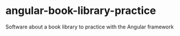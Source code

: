 # angular-book-library-practice
Software about a book library to practice with the Angular framework
